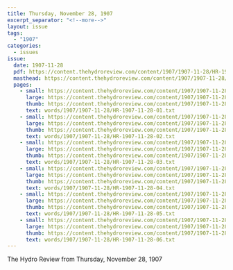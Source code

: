 ```yaml
---
title: Thursday, November 28, 1907
excerpt_separator: "<!--more-->"
layout: issue
tags:
  - "1907"
categories:
  - issues
issue:
  date: 1907-11-28
  pdf: https://content.thehydroreview.com/content/1907/1907-11-28/HR-1907-11-28.pdf
  masthead: https://content.thehydroreview.com/content/1907/1907-11-28/masthead/HR-1907-11-28.jpg
  pages:
    - small: https://content.thehydroreview.com/content/1907/1907-11-28/small/HR-1907-11-28-01.jpg
      large: https://content.thehydroreview.com/content/1907/1907-11-28/large/HR-1907-11-28-01.jpg
      thumb: https://content.thehydroreview.com/content/1907/1907-11-28/thumbnails/HR-1907-11-28-01.jpg
      text: words/1907/1907-11-28/HR-1907-11-28-01.txt
    - small: https://content.thehydroreview.com/content/1907/1907-11-28/small/HR-1907-11-28-02.jpg
      large: https://content.thehydroreview.com/content/1907/1907-11-28/large/HR-1907-11-28-02.jpg
      thumb: https://content.thehydroreview.com/content/1907/1907-11-28/thumbnails/HR-1907-11-28-02.jpg
      text: words/1907/1907-11-28/HR-1907-11-28-02.txt
    - small: https://content.thehydroreview.com/content/1907/1907-11-28/small/HR-1907-11-28-03.jpg
      large: https://content.thehydroreview.com/content/1907/1907-11-28/large/HR-1907-11-28-03.jpg
      thumb: https://content.thehydroreview.com/content/1907/1907-11-28/thumbnails/HR-1907-11-28-03.jpg
      text: words/1907/1907-11-28/HR-1907-11-28-03.txt
    - small: https://content.thehydroreview.com/content/1907/1907-11-28/small/HR-1907-11-28-04.jpg
      large: https://content.thehydroreview.com/content/1907/1907-11-28/large/HR-1907-11-28-04.jpg
      thumb: https://content.thehydroreview.com/content/1907/1907-11-28/thumbnails/HR-1907-11-28-04.jpg
      text: words/1907/1907-11-28/HR-1907-11-28-04.txt
    - small: https://content.thehydroreview.com/content/1907/1907-11-28/small/HR-1907-11-28-05.jpg
      large: https://content.thehydroreview.com/content/1907/1907-11-28/large/HR-1907-11-28-05.jpg
      thumb: https://content.thehydroreview.com/content/1907/1907-11-28/thumbnails/HR-1907-11-28-05.jpg
      text: words/1907/1907-11-28/HR-1907-11-28-05.txt
    - small: https://content.thehydroreview.com/content/1907/1907-11-28/small/HR-1907-11-28-06.jpg
      large: https://content.thehydroreview.com/content/1907/1907-11-28/large/HR-1907-11-28-06.jpg
      thumb: https://content.thehydroreview.com/content/1907/1907-11-28/thumbnails/HR-1907-11-28-06.jpg
      text: words/1907/1907-11-28/HR-1907-11-28-06.txt
---
```


The Hydro Review from Thursday, November 28, 1907

<!--more-->

